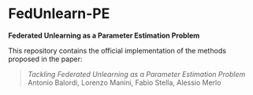 # FedUnlearn-PE  
**Federated Unlearning as a Parameter Estimation Problem**  

This repository contains the official implementation of the methods proposed in the paper:  

> *Tackling Federated Unlearning as a Parameter Estimation Problem*  
> Antonio Balordi, Lorenzo Manini, Fabio Stella, Alessio Merlo
